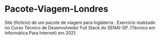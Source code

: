 # Pacote-Viagem-Londres
Site (fictício) de um pacote de viagem para Inglaterra . Exercício realizado no Curso Técnico  de Desenvolvedor  Full Stack do SENAI-SP. (Técnico em Informática Para Internet) em 2021.
